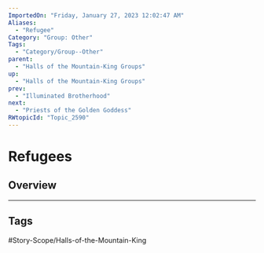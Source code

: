 ```yaml
---
ImportedOn: "Friday, January 27, 2023 12:02:47 AM"
Aliases:
  - "Refugee"
Category: "Group: Other"
Tags:
  - "Category/Group--Other"
parent:
  - "Halls of the Mountain-King Groups"
up:
  - "Halls of the Mountain-King Groups"
prev:
  - "Illuminated Brotherhood"
next:
  - "Priests of the Golden Goddess"
RWtopicId: "Topic_2590"
---
```

# Refugees
## Overview

---
## Tags
#Story-Scope/Halls-of-the-Mountain-King

